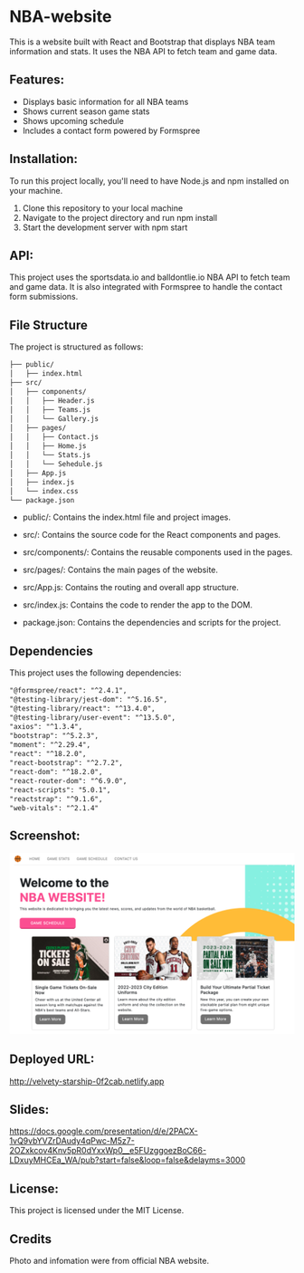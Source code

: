 # NBA-website
This is a website built with React and Bootstrap that displays NBA team information and stats. It uses the NBA API to fetch team and game data.
## Features:
* Displays basic information for all NBA teams
* Shows current season game stats
* Shows upcoming schedule
* Includes a contact form powered by Formspree

## Installation:
To run this project locally, you'll need to have Node.js and npm installed on your machine.

1. Clone this repository to your local machine
2. Navigate to the project directory and run npm install
3. Start the development server with npm start

## API:
This project uses the sportsdata.io and balldontlie.io NBA API to fetch team and game data. It is also integrated with Formspree to handle the contact form submissions.

## File Structure
The project is structured as follows:


    ├── public/
    │   ├── index.html
    ├── src/
    │   ├── components/
    │   │   ├── Header.js
    │   │   ├── Teams.js
    │   │   └── Gallery.js
    │   ├── pages/
    │   │   ├── Contact.js
    │   │   ├── Home.js
    │   │   └── Stats.js
    │   │   └── Sehedule.js
    │   ├── App.js
    │   ├── index.js
    │   └── index.css
    └── package.json

* public/: Contains the index.html file and project images.

* src/: Contains the source code for the React components and pages.

* src/components/: Contains the reusable components used in the pages.

* src/pages/: Contains the main pages of the website.

* src/App.js: Contains the routing and overall app structure.

* src/index.js: Contains the code to render the app to the DOM.
* package.json: Contains the dependencies and scripts for the project.

## Dependencies
This project uses the following dependencies:

    "@formspree/react": "^2.4.1",
    "@testing-library/jest-dom": "^5.16.5",
    "@testing-library/react": "^13.4.0",
    "@testing-library/user-event": "^13.5.0",
    "axios": "^1.3.4",
    "bootstrap": "^5.2.3",
    "moment": "^2.29.4",
    "react": "^18.2.0",
    "react-bootstrap": "^2.7.2",
    "react-dom": "^18.2.0",
    "react-router-dom": "^6.9.0",
    "react-scripts": "5.0.1",
    "reactstrap": "^9.1.6",
    "web-vitals": "^2.1.4"


## Screenshot:
![A user clicks on vote button to vote.](./src/Screenshot.png)

## Deployed URL:
http://velvety-starship-0f2cab.netlify.app

## Slides:
https://docs.google.com/presentation/d/e/2PACX-1vQ9vbYVZrDAudy4qPwc-M5z7-2OZxkcov4Knv5pR0dYxxWp0__e5FUzggoezBoC66-LDxuyMHCEa_WA/pub?start=false&loop=false&delayms=3000

## License:
This project is licensed under the MIT License. 

## Credits
Photo and infomation were from official NBA website.


